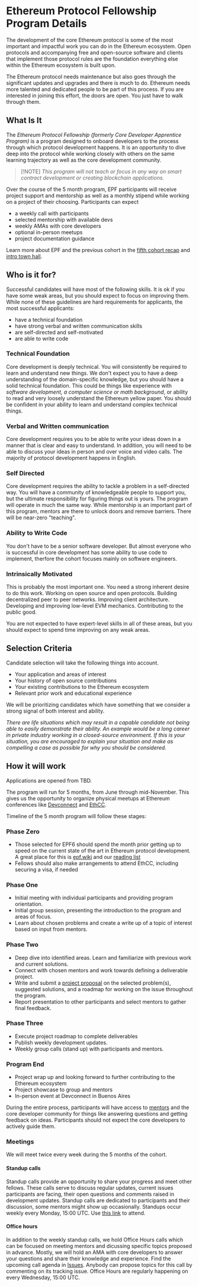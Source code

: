 # Ethereum Protocol Fellowship Program Details

The development of the core Ethereum protocol is some of the most important and impactful work you can do in the Ethereum ecosystem. Open protocols and accompanying free and open-source software and clients that implement those protocol rules are the foundation everything else within the Ethereum ecosystem is built upon.

The Ethereum protocol needs maintenance but also goes through the significant updates and upgrades and there is much to do. Ethereum needs more talented and dedicated people to be part of this process. If you are interested in joining this effort, the doors are open. You just have to walk through them.

## What Is It

The *Ethereum Protocol Fellowship (formerly Core Developer Apprentice Program)* is a program designed to onboard developers to the process through which protocol development happens. It is an opportunity to dive deep into the protocol while working closely with others on the same learning trajectory as well as the core development community.

> [!NOTE] *This program will not teach or focus in any way on smart contract development or creating blockchain applications.*

Over the course of the 5 month program, EPF participants will receive project support and mentorship as well as a monthly stipend while working on a project of their choosing. Participants can expect
- a weekly call with participants
- selected mentorship with available devs
- weekly AMAs with core developers
- optional in-person meetups
- project documentation guidance

Learn more about EPF and the previous cohort in the [fifth cohort recap](https://blog.ethereum.org/2025/04/10/epf-5-recap) and [intro town hall](https://www.youtube.com/watch?v=nrwKxyBIYYk).

## Who is it for?

Successful candidates will have most of the following skills. It is ok if you have some weak areas, but you should expect to focus on improving them.
While none of these guidelines are hard requirements for applicants, the most successful applicants:

- have a technical foundation
- have strong verbal and written communication skills
- are self-directed and self-motivated
- are able to write code

### Technical Foundation
Core development is deeply technical. You will consistently be required to learn and understand new things. We don't expect you to have a deep understanding of the domain-specific knowledge, but you should have a solid technical foundation. This could be things like experience with *software development, a computer science or math background*, or ability to read and very loosely understand the Ethereum yellow paper. You should be confident in your ability to learn and understand complex technical things.
### Verbal and Written communication
Core development requires you to be able to write your ideas down in a manner that is clear and easy to understand. In addition, you will need to be able to discuss your ideas in person and over voice and video calls. The majority of protocol development happens in English.
### Self Directed
Core development requires the ability to tackle a problem in a self-directed way. You will have a community of knowledgeable people to support you, but the ultimate responsibility for figuring things out is yours. The program will operate in much the same way. While mentorship is an important part of this program, mentors are there to unlock doors and remove barriers. There will be near-zero "teaching". 
### Ability to Write Code
You don't have to be a senior software developer. But almost everyone who is successful in core development has some ability to use code to implement, therfore the cohort focuses mainly on software engineers. 
### Intrinsically Motivated
This is probably the most important one. You need a strong inherent desire to do this work. Working on open source and open protocols. Building decentralized peer to peer networks. Improving client architecture. Developing and improving low-level EVM mechanics. Contributing to the public good.

You are not expected to have expert-level skills in all of these areas, but you should expect to spend time improving on any weak areas.

## Selection Criteria
Candidate selection will take the following things into account.
- Your application and areas of interest
- Your history of open source contributions
- Your existing contributions to the Ethereum ecosystem
- Relevant prior work and educational experience

We will be prioritizing candidates which have something that we consider a strong signal of both interest and ability.

*There are life situations which may result in a capable candidate not being able to easily demonstrate their ability. An example would be a long career in private industry working in a closed-source environment. If this is your situation, you are encouraged to explain your situation and make as compelling a case as possible for why you should be considered.*

## How it will work

Applications are opened from TBD.

The program will run for 5 months, from June through mid-November. This gives us the opportunity to organize physical meetups at Ethereum conferences like [Devconnect](https://devconnect.org) and [EthCC](https://www.ethcc.io/).

Timeline of the 5 month program will follow these stages:

### Phase Zero
- Those selected for EPF6 should spend the month prior getting up to speed on the current state of the art in Ethereum protocol development. A great place for this is [epf.wiki](https://epf.wiki) and our [reading list](/reading.md)
- Fellows should also make arrangements to attend EthCC, including securing a visa, if needed
### Phase One
- Initial meeting with individual participants and providing program orientation.
- Initial group session, presenting the introduction to the program and areas of focus.
- Learn about chosen problems and create a write up of a topic of interest based on input from mentors.
### Phase Two
- Deep dive into identified areas. Learn and familiarize with previous work and current solutions.
- Connect with chosen mentors and work towards defining a deliverable project.
- Write and submit a [project proposal](/projects/project-template.md) on the selected problem(s), suggested solutions, and a roadmap for working on the issue throughout the program.
- Report presentation to other participants and select mentors to gather final feedback.
### Phase Three
- Execute project roadmap to complete deliverables
- Publish weekly development updates.
- Weekly group calls (stand up) with participants and mentors.
### Program End
- Project wrap up and looking forward to further contributing to the Ethereum ecosystem
- Project showcase to group and mentors
- In-person event at Devconnect in Buenos Aires

During the entire process, participants will have access to [mentors](./mentors.md) and the core developer community for things like answering questions and getting feedback on ideas. Participants should not expect the core developers to actively guide them.

### Meetings

We will meet twice every week during the 5 months of the cohort. 

#### Standup calls 

Standup calls provide an opportunity to share your progress and meet other fellows. These calls serve to discuss regular updates, current issues participants are facing, their open questions and comments raised in development updates. Standup calls are dedicated to participants and their discussion, some mentors might show up occasionally. Standups occur weekly every Monday, 15:00 UTC. Use [this link](https://meet.ethereum.org/epf-standup) to attend.

#### Office hours

In addition to the weekly standup calls, we hold Office Hours calls which can be focused on meeting mentors and dicussing specific topics proposed in advance. Mostly, we will hold an AMA with core developers to answer your questions and share their knowledge and experience. Find the upcoming call agenda in [Issues](https://github.com/eth-protocol-fellows/cohort-six/issues). Anybody can propose topics for this call by commenting on its tracking issue. Office Hours are regularly happening on every Wednesday, 15:00 UTC.